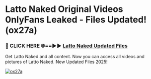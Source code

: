 # Latto Naked Original Videos 0nlyFans Leaked - Files Updated! (ox27a)

<h3>🔴 CLICK HERE 🌐==►► <a href="https://tinyurl.com/up5wt9bj" rel="nofollow">Latto Naked Updated Files</a></h3>

Get Latto Naked and all content. Now you can access all videos and pictures of Latto Naked. New Updated Files 2025!

[![ox27a](https://i.imgur.com/ABiUzMV.gif)](https://tinyurl.com/up5wt9bj)
